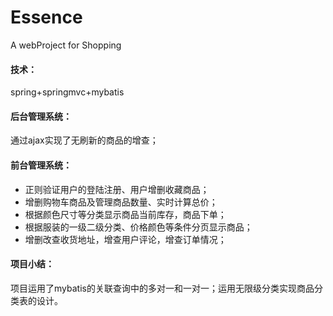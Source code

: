 # Essence
A webProject for Shopping  
#### 技术：
spring+springmvc+mybatis  
#### 后台管理系统：
通过ajax实现了无刷新的商品的增查；
#### 前台管理系统：
 - 正则验证用户的登陆注册、用户增删收藏商品；                                                                                           
 - 增删购物车商品及管理商品数量、实时计算总价； 
 - 根据颜色尺寸等分类显示商品当前库存，商品下单；     
- 根据服装的一级二级分类、价格颜色等条件分页显示商品； 
- 增删改查收货地址，增查用户评论，增查订单情况；	
#### 项目小结：
   项目运用了mybatis的关联查询中的多对一和一对一；运用无限级分类实现商品分类表的设计。
